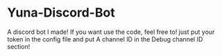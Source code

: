 # Yuna-Discord-Bot
A discord bot I made!
If you want use the code, feel free to! just put your token in the config file and put A channel ID in the Debug channel ID section!
